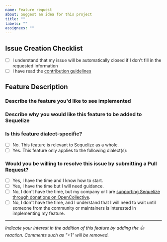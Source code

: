 ```yaml
---
name: Feature request
about: Suggest an idea for this project
title: ""
labels: ""
assignees: ""
---
```


<!--
If you don't follow the issue template, your issue may be closed.

Remember to properly format your code in code blocks.

Please note this is an issue tracker, not a support forum.
For general questions, please use one of these:
- Stack Overflow: https://stackoverflow.com/questions/tagged/sequelize.js
- GitHub Discussions: https://github.com/sequelize/sequelize/discussions
-->

## Issue Creation Checklist

- [ ] I understand that my issue will be automatically closed if I don't fill in the requested information
- [ ] I have read the [contribution guidelines](https://github.com/sequelize/sequelize/blob/main/CONTRIBUTING.md)

## Feature Description

### Describe the feature you'd like to see implemented

<!-- A clear and concise description of what you want to happen. How can the requested feature be used to approach the problem it's supposed to solve? -->
<!-- If applicable, add a code snippet showing how your feature would be used in a real use-case -->

### Describe why you would like this feature to be added to Sequelize

<!-- Short explanation why this should be part of Sequelize rather than a separate package. -->

### Is this feature dialect-specific?

- [ ] No. This feature is relevant to Sequelize as a whole.
- [ ] Yes. This feature only applies to the following dialect(s): <!-- fill this in -->

### Would you be willing to resolve this issue by submitting a Pull Request?

<!-- Remember that first contributors are welcome! -->

- [ ] Yes, I have the time and I know how to start.
- [ ] Yes, I have the time but I will need guidance.
- [ ] No, I don't have the time, but my company or I are [supporting Sequelize through donations on OpenCollective](https://opencollective.com/sequelize).
- [ ] No, I don't have the time, and I understand that I will need to wait until someone from the community or maintainers is interested in implementing my feature.

---

<!-- do not delete this footer -->

*Indicate your interest in the addition of this feature by adding the 👍 reaction. Comments such as "+1" will be removed.*
